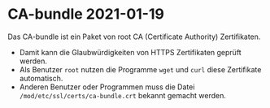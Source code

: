 # CA-bundle 2021-01-19

Das CA-bundle ist ein Paket von root CA (Certificate Authority) Zertifikaten.
<br>
 * Damit kann die Glaubwürdigkeiten von HTTPS Zertifikaten geprüft werden.
 * Als Benutzer ```root``` nutzen die Programme ```wget``` und ```curl``` diese Zertifikate automatisch.
 * Anderen Benutzer oder Programmen muss die Datei ```/mod/etc/ssl/certs/ca-bundle.crt``` bekannt gemacht werden.

